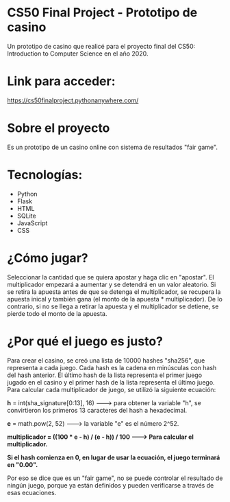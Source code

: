 # CS50 Final Project - Prototipo de casino
Un prototipo de casino que realicé para el proyecto final del CS50: Introduction to Computer Science en el año 2020.
# Link para acceder:
https://cs50finalproject.pythonanywhere.com/

# Sobre el proyecto
Es un prototipo de un casino online con sistema de resultados "fair game".

# Tecnologías:
   - Python
   - Flask
   - HTML
   - SQLite
   - JavaScript
   - CSS

# ¿Cómo jugar?
Seleccionar la cantidad que se quiera apostar y haga clic en "apostar". El multiplicador empezará a aumentar y se detendrá en un valor aleatorio. Si se retira la apuesta antes de que se detenga el multiplicador, se recupera la apuesta inical y también gana (el monto de la apuesta * multiplicador). De lo contrario, si no se llega a retirar la apuesta y el multiplicador se detiene, se pierde todo el monto de la apuesta.

# ¿Por qué el juego es justo?
Para crear el casino, se creó una lista de 10000 hashes "sha256", que representa a cada juego. Cada hash es la cadena en minúsculas con hash del hash anterior. El último hash de la lista representa el primer juego jugado en el casino y el primer hash de la lista representa el último juego.
Para calcular cada multiplicador de juego, se utilizó la siguiente ecuación:

**h** = int(sha_signature[0:13], 16) ---> para obtener la variable "h", se convirtieron los primeros 13 caracteres del hash a hexadecimal.

**e** = math.pow(2, 52) ---> la variable "e" es el número 2^52.

**multiplicador = ((100 * e - h) / (e - h)) / 100 ---> Para calcular el multiplicador.**

**Si el hash comienza en 0, en lugar de usar la ecuación, el juego terminará en "0.00".**

Por eso se dice que es un "fair game", no se puede controlar el resultado de ningún juego, porque ya están definidos y pueden verificarse a través de esas ecuaciones.
